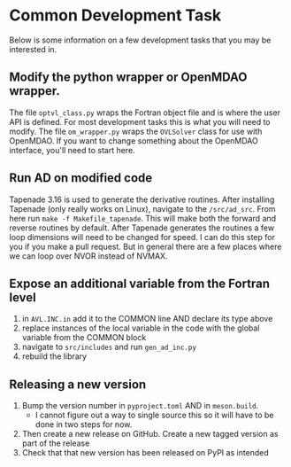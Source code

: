# Common Development Task
Below is some information on a few development tasks that you may be interested in. 

## Modify the python wrapper or OpenMDAO wrapper.
The file `optvl_class.py` wraps the Fortran object file and is where the user API is defined. 
For most development tasks this is what you will need to modify. 
The file `om_wrapper.py` wraps the `OVLSolver` class for use with OpenMDAO. 
If you want to change something about the OpenMDAO interface, you'll need to start here. 

## Run AD on modified code
Tapenade 3.16 is used to generate the derivative routines. 
After installing Tapenade (only really works on Linux), navigate to the `/src/ad_src`.
From here run `make -f Makefile_tapenade`.
This will make both the forward and reverse routines by default. 
After Tapenade generates the routines a few loop dimensions will need to be changed for speed. 
I can do this step for you if you make a pull request.
But in general there are a few places where we can loop over NVOR instead of NVMAX.


## Expose an additional variable from the Fortran level
1. in `AVL.INC.in` add it to the COMMON line AND declare its type above
2. replace instances of the local variable in the code with the global variable from the COMMON block
3. navigate to `src/includes` and run `gen_ad_inc.py` 
4. rebuild the library 

## Releasing a new version
1. Bump the version number in `pyproject.toml` AND in `meson.build`.
    - I cannot figure out a way to single source this so it will have to be done in two steps for now.
2. Then create a new release on GitHub. Create a new tagged version as part of the release
3. Check that that new version has been released on PyPI as intended
